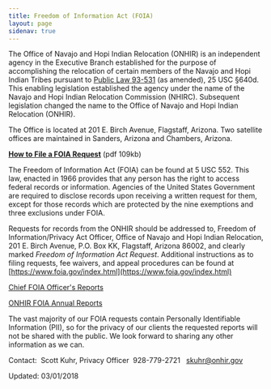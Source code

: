 ```yaml
---
title: Freedom of Information Act (FOIA)
layout: page
sidenav: true
---
```



The Office of Navajo and Hopi Indian Relocation (ONHIR) is an independent agency in the Executive Branch established for the purpose of accomplishing the relocation of certain members of the Navajo and Hopi Indian Tribes pursuant to [Public Law 93-531](../N-H-Settlement-Act-titled.pdf "Settlement Act pdf") (as amended), 25 USC §640d. This enabling legislation established the agency under the name of the Navajo and Hopi Indian Relocation Commission (NHIRC). Subsequent legislation changed the name to the Office of Navajo and Hopi Indian Relocation (ONHIR).

The Office is located at 201 E. Birch Avenue, Flagstaff, Arizona. Two satellite offices are maintained in Sanders, Arizona and Chambers, Arizona.

**[How to File a FOIA Request](../How%20to%20File%20a%20FOIA%20Request.pdf "How to File a FOIA Request.pdf")** (pdf 109kb)

The Freedom of Information Act (FOIA) can be found at 5 USC 552. This law, enacted in 1966 provides that any person has the right to access federal records or information. Agencies of the United States Government are required to disclose records upon receiving a written request for them, except for those records which are protected by the nine exemptions and three exclusions under FOIA.

Requests for records from the ONHIR should be addressed to, Freedom of Information/Privacy Act Officer, Office of Navajo and Hopi Indian Relocation, 201 E. Birch Avenue, P.O. Box KK, Flagstaff, Arizona 86002, and clearly marked _Freedom of Information Act Request_. Additional instructions as to filing requests, fee waivers, and appeal procedures can be found at [https://www.foia.gov/index.html](https://www.foia.gov/index.html)

[Chief FOIA Officer's Reports](Chief/index.html)

[ONHIR FOIA Annual Reports](Archives/index.html)

The vast majority of our FOIA requests contain Personally Identifiable Information (PII), so for the privacy of our clients the requested reports will not be shared with the public. We look forward to sharing any other information as we can.

Contact:  Scott Kuhr, Privacy Officer  928-779-2721   [skuhr@onhir.gov](mailto:skuhr@onhir.gov)

Updated: 03/01/2018
